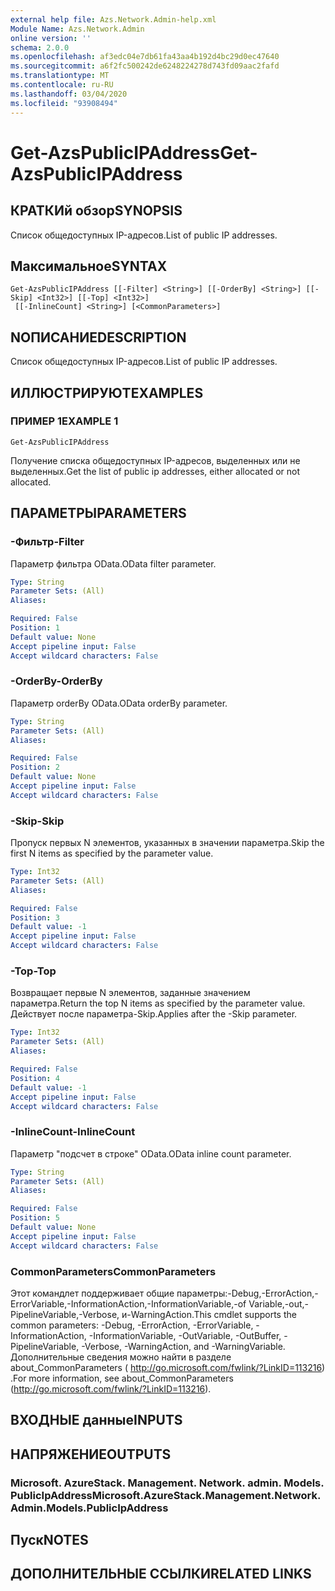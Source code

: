```yaml
---
external help file: Azs.Network.Admin-help.xml
Module Name: Azs.Network.Admin
online version: ''
schema: 2.0.0
ms.openlocfilehash: af3edc04e7db61fa43aa4b192d4bc29d0ec47640
ms.sourcegitcommit: a6f2fc500242de6248224278d743fd09aac2fafd
ms.translationtype: MT
ms.contentlocale: ru-RU
ms.lasthandoff: 03/04/2020
ms.locfileid: "93908494"
---
```

# <span data-ttu-id="3cf08-101">Get-AzsPublicIPAddress</span><span class="sxs-lookup"><span data-stu-id="3cf08-101">Get-AzsPublicIPAddress</span></span>

## <span data-ttu-id="3cf08-102">КРАТКИй обзор</span><span class="sxs-lookup"><span data-stu-id="3cf08-102">SYNOPSIS</span></span>
<span data-ttu-id="3cf08-103">Список общедоступных IP-адресов.</span><span class="sxs-lookup"><span data-stu-id="3cf08-103">List of public IP addresses.</span></span>

## <span data-ttu-id="3cf08-104">Максимальное</span><span class="sxs-lookup"><span data-stu-id="3cf08-104">SYNTAX</span></span>

```
Get-AzsPublicIPAddress [[-Filter] <String>] [[-OrderBy] <String>] [[-Skip] <Int32>] [[-Top] <Int32>]
 [[-InlineCount] <String>] [<CommonParameters>]
```

## <span data-ttu-id="3cf08-105">NОПИСАНИЕ</span><span class="sxs-lookup"><span data-stu-id="3cf08-105">DESCRIPTION</span></span>
<span data-ttu-id="3cf08-106">Список общедоступных IP-адресов.</span><span class="sxs-lookup"><span data-stu-id="3cf08-106">List of public IP addresses.</span></span>

## <span data-ttu-id="3cf08-107">ИЛЛЮСТРИРУЮТ</span><span class="sxs-lookup"><span data-stu-id="3cf08-107">EXAMPLES</span></span>

### <span data-ttu-id="3cf08-108">ПРИМЕР 1</span><span class="sxs-lookup"><span data-stu-id="3cf08-108">EXAMPLE 1</span></span>
```
Get-AzsPublicIPAddress
```

<span data-ttu-id="3cf08-109">Получение списка общедоступных IP-адресов, выделенных или не выделенных.</span><span class="sxs-lookup"><span data-stu-id="3cf08-109">Get the list of public ip addresses, either allocated or not allocated.</span></span>

## <span data-ttu-id="3cf08-110">ПАРАМЕТРЫ</span><span class="sxs-lookup"><span data-stu-id="3cf08-110">PARAMETERS</span></span>

### <span data-ttu-id="3cf08-111">-Фильтр</span><span class="sxs-lookup"><span data-stu-id="3cf08-111">-Filter</span></span>
<span data-ttu-id="3cf08-112">Параметр фильтра OData.</span><span class="sxs-lookup"><span data-stu-id="3cf08-112">OData filter parameter.</span></span>

```yaml
Type: String
Parameter Sets: (All)
Aliases:

Required: False
Position: 1
Default value: None
Accept pipeline input: False
Accept wildcard characters: False
```

### <span data-ttu-id="3cf08-113">-OrderBy</span><span class="sxs-lookup"><span data-stu-id="3cf08-113">-OrderBy</span></span>
<span data-ttu-id="3cf08-114">Параметр orderBy OData.</span><span class="sxs-lookup"><span data-stu-id="3cf08-114">OData orderBy parameter.</span></span>

```yaml
Type: String
Parameter Sets: (All)
Aliases:

Required: False
Position: 2
Default value: None
Accept pipeline input: False
Accept wildcard characters: False
```

### <span data-ttu-id="3cf08-115">-Skip</span><span class="sxs-lookup"><span data-stu-id="3cf08-115">-Skip</span></span>
<span data-ttu-id="3cf08-116">Пропуск первых N элементов, указанных в значении параметра.</span><span class="sxs-lookup"><span data-stu-id="3cf08-116">Skip the first N items as specified by the parameter value.</span></span>

```yaml
Type: Int32
Parameter Sets: (All)
Aliases:

Required: False
Position: 3
Default value: -1
Accept pipeline input: False
Accept wildcard characters: False
```

### <span data-ttu-id="3cf08-117">-Top</span><span class="sxs-lookup"><span data-stu-id="3cf08-117">-Top</span></span>
<span data-ttu-id="3cf08-118">Возвращает первые N элементов, заданные значением параметра.</span><span class="sxs-lookup"><span data-stu-id="3cf08-118">Return the top N items as specified by the parameter value.</span></span>
<span data-ttu-id="3cf08-119">Действует после параметра-Skip.</span><span class="sxs-lookup"><span data-stu-id="3cf08-119">Applies after the -Skip parameter.</span></span>

```yaml
Type: Int32
Parameter Sets: (All)
Aliases:

Required: False
Position: 4
Default value: -1
Accept pipeline input: False
Accept wildcard characters: False
```

### <span data-ttu-id="3cf08-120">-InlineCount</span><span class="sxs-lookup"><span data-stu-id="3cf08-120">-InlineCount</span></span>
<span data-ttu-id="3cf08-121">Параметр "подсчет в строке" OData.</span><span class="sxs-lookup"><span data-stu-id="3cf08-121">OData inline count parameter.</span></span>

```yaml
Type: String
Parameter Sets: (All)
Aliases:

Required: False
Position: 5
Default value: None
Accept pipeline input: False
Accept wildcard characters: False
```

### <span data-ttu-id="3cf08-122">CommonParameters</span><span class="sxs-lookup"><span data-stu-id="3cf08-122">CommonParameters</span></span>
<span data-ttu-id="3cf08-123">Этот командлет поддерживает общие параметры:-Debug,-ErrorAction,-ErrorVariable,-InformationAction,-InformationVariable,-of Variable,-out,-PipelineVariable,-Verbose, и-WarningAction.</span><span class="sxs-lookup"><span data-stu-id="3cf08-123">This cmdlet supports the common parameters: -Debug, -ErrorAction, -ErrorVariable, -InformationAction, -InformationVariable, -OutVariable, -OutBuffer, -PipelineVariable, -Verbose, -WarningAction, and -WarningVariable.</span></span> <span data-ttu-id="3cf08-124">Дополнительные сведения можно найти в разделе about_CommonParameters ( http://go.microsoft.com/fwlink/?LinkID=113216) .</span><span class="sxs-lookup"><span data-stu-id="3cf08-124">For more information, see about_CommonParameters (http://go.microsoft.com/fwlink/?LinkID=113216).</span></span>

## <span data-ttu-id="3cf08-125">ВХОДНЫЕ данные</span><span class="sxs-lookup"><span data-stu-id="3cf08-125">INPUTS</span></span>

## <span data-ttu-id="3cf08-126">НАПРЯЖЕНИЕ</span><span class="sxs-lookup"><span data-stu-id="3cf08-126">OUTPUTS</span></span>

### <span data-ttu-id="3cf08-127">Microsoft. AzureStack. Management. Network. admin. Models. PublicIpAddress</span><span class="sxs-lookup"><span data-stu-id="3cf08-127">Microsoft.AzureStack.Management.Network.Admin.Models.PublicIpAddress</span></span>

## <span data-ttu-id="3cf08-128">Пуск</span><span class="sxs-lookup"><span data-stu-id="3cf08-128">NOTES</span></span>

## <span data-ttu-id="3cf08-129">ДОПОЛНИТЕЛЬНЫЕ ССЫЛКИ</span><span class="sxs-lookup"><span data-stu-id="3cf08-129">RELATED LINKS</span></span>
